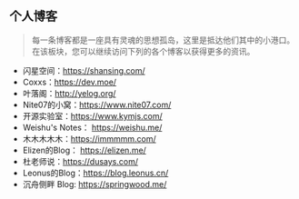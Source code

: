 ## 个人博客
> 每一条博客都是一座具有灵魂的思想孤岛，这里是抵达他们其中的小港口。  
> 在该板块，您可以继续访问下列的各个博客以获得更多的资讯。  
- 闪星空间：<https://shansing.com/>
- Coxxs：<https://dev.moe/>
- 叶落阁：<http://yelog.org/>
- Nite07的小窝：<https://www.nite07.com/>
- 开源实验室：<https://www.kymjs.com/>
- Weishu's Notes： <https://weishu.me/>
- 木木木木木：<https://immmmm.com/>
- Elizen的Blog： <https://elizen.me/>
- 杜老师说：<https://dusays.com/>
- Leonus的Blog：<https://blog.leonus.cn/>
- 沉舟侧畔 Blog: https://springwood.me/

